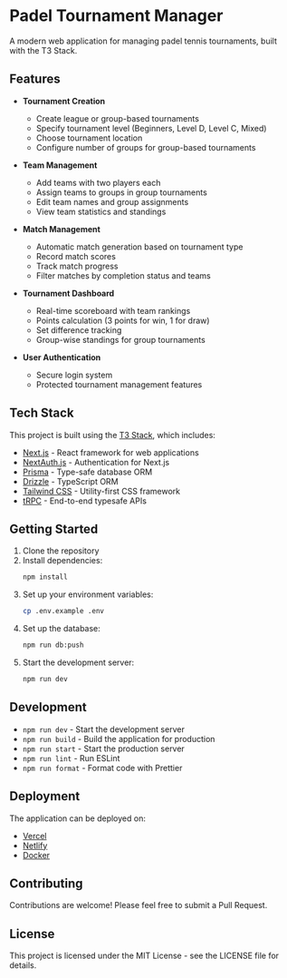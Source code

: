 # Padel Tournament Manager

A modern web application for managing padel tennis tournaments, built with the T3 Stack.

## Features

- **Tournament Creation**

  - Create league or group-based tournaments
  - Specify tournament level (Beginners, Level D, Level C, Mixed)
  - Choose tournament location
  - Configure number of groups for group-based tournaments

- **Team Management**

  - Add teams with two players each
  - Assign teams to groups in group tournaments
  - Edit team names and group assignments
  - View team statistics and standings

- **Match Management**

  - Automatic match generation based on tournament type
  - Record match scores
  - Track match progress
  - Filter matches by completion status and teams

- **Tournament Dashboard**

  - Real-time scoreboard with team rankings
  - Points calculation (3 points for win, 1 for draw)
  - Set difference tracking
  - Group-wise standings for group tournaments

- **User Authentication**
  - Secure login system
  - Protected tournament management features

## Tech Stack

This project is built using the [T3 Stack](https://create.t3.gg/), which includes:

- [Next.js](https://nextjs.org) - React framework for web applications
- [NextAuth.js](https://next-auth.js.org) - Authentication for Next.js
- [Prisma](https://prisma.io) - Type-safe database ORM
- [Drizzle](https://orm.drizzle.team) - TypeScript ORM
- [Tailwind CSS](https://tailwindcss.com) - Utility-first CSS framework
- [tRPC](https://trpc.io) - End-to-end typesafe APIs

## Getting Started

1. Clone the repository
2. Install dependencies:
   ```bash
   npm install
   ```
3. Set up your environment variables:
   ```bash
   cp .env.example .env
   ```
4. Set up the database:
   ```bash
   npm run db:push
   ```
5. Start the development server:
   ```bash
   npm run dev
   ```

## Development

- `npm run dev` - Start the development server
- `npm run build` - Build the application for production
- `npm run start` - Start the production server
- `npm run lint` - Run ESLint
- `npm run format` - Format code with Prettier

## Deployment

The application can be deployed on:

- [Vercel](https://create.t3.gg/en/deployment/vercel)
- [Netlify](https://create.t3.gg/en/deployment/netlify)
- [Docker](https://create.t3.gg/en/deployment/docker)

## Contributing

Contributions are welcome! Please feel free to submit a Pull Request.

## License

This project is licensed under the MIT License - see the LICENSE file for details.
